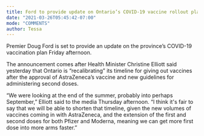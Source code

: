 ```yaml
---
title: Ford to provide update on Ontario’s COVID-19 vaccine rollout plan today
date: "2021-03-26T05:45:42-07:00"
mode: "COMMENTS"
author: Tessa
---
```


Premier Doug Ford is set to provide an update on the province’s COVID-19 vaccination plan Friday afternoon.

The announcement comes after Health Minister Christine Elliott said yesterday that Ontario is “recalibrating” its timeline for giving out vaccines after the approval of AstraZeneca’s vaccine and new guidelines for administering second doses.

“We were looking at the end of the summer, probably into perhaps September,” Elliott said to the media Thursday afternoon. “I think it's fair to say that we will be able to shorten that timeline, given the new volumes of vaccines coming in with AstraZeneca, and the extension of the first and second doses for both Pfizer and Moderna, meaning we can get more first dose into more arms faster.”
